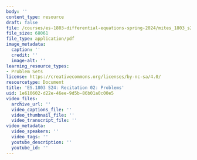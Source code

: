 ```yaml
---
body: ''
content_type: resource
draft: false
file: /courses/es-1803-differential-equations-spring-2024/mites_1803_s24_probsect-week2.pdf
file_size: 68061
file_type: application/pdf
image_metadata:
  caption: ''
  credit: ''
  image-alt: ''
learning_resource_types:
- Problem Sets
license: https://creativecommons.org/licenses/by-nc-sa/4.0/
resourcetype: Document
title: 'ES.1803 S24: Recitation 02: Problems'
uid: 1e610602-d22e-46ee-9d5b-86b01a0c00e5
video_files:
  archive_url: ''
  video_captions_file: ''
  video_thumbnail_file: ''
  video_transcript_file: ''
video_metadata:
  video_speakers: ''
  video_tags: ''
  youtube_description: ''
  youtube_id: ''
---
```

